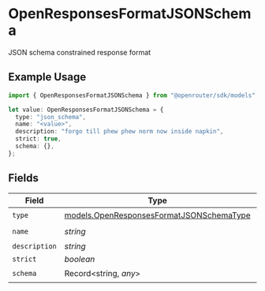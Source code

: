 # OpenResponsesFormatJSONSchema

JSON schema constrained response format

## Example Usage

```typescript
import { OpenResponsesFormatJSONSchema } from "@openrouter/sdk/models";

let value: OpenResponsesFormatJSONSchema = {
  type: "json_schema",
  name: "<value>",
  description: "forgo till phew phew norm now inside napkin",
  strict: true,
  schema: {},
};
```

## Fields

| Field                                                                                      | Type                                                                                       | Required                                                                                   | Description                                                                                |
| ------------------------------------------------------------------------------------------ | ------------------------------------------------------------------------------------------ | ------------------------------------------------------------------------------------------ | ------------------------------------------------------------------------------------------ |
| `type`                                                                                     | [models.OpenResponsesFormatJSONSchemaType](../models/openresponsesformatjsonschematype.md) | :heavy_check_mark:                                                                         | N/A                                                                                        |
| `name`                                                                                     | *string*                                                                                   | :heavy_check_mark:                                                                         | N/A                                                                                        |
| `description`                                                                              | *string*                                                                                   | :heavy_minus_sign:                                                                         | N/A                                                                                        |
| `strict`                                                                                   | *boolean*                                                                                  | :heavy_minus_sign:                                                                         | N/A                                                                                        |
| `schema`                                                                                   | Record<string, *any*>                                                                      | :heavy_check_mark:                                                                         | N/A                                                                                        |